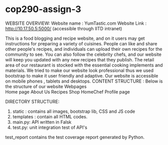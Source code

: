 # cop290-assign-3
WEBSITE OVERVIEW: 
Website name : YumTastic.com
Website Link : http://10.17.50.5:5000/ (accessible through IITD intranet)

This is a food blogging and recipe website, and on it users may get instructions for preparing a variety of cuisines. People can like and share other people's recipes, and individuals can upload their own recipes for the community to see. You can also follow the celebrity chefs, and our website will keep you updated with any new recipes that they publish. The retail area of our restaurant is stocked with the essential cooking implements and materials. 
We tried to make our website look professional thus we used bootstrap to make it user friendly and adaptive. Our website is accessible on mobile phones , tablets and desktops.
CONTENT STRUCTURE : 
Below is the structure of our website
Webpages  
Home page
About Us
Recipes
Shop
HomeChef
Profile page

DIRECTORY STRUCTURE:
1) static : contains all images, bootstrap lib, CSS and JS code
2) templates : contain all HTML codes.
3) main.py: API written in Falsk
4) test.py: unit integration test of API's

test_report contains the test coverage report generated by Python. 

